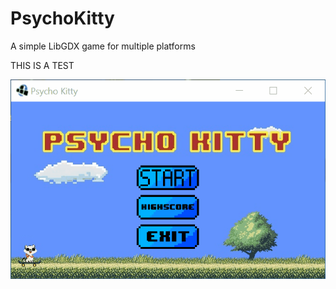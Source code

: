 # PsychoKitty
A simple LibGDX game for multiple platforms

THIS IS A TEST

![PsychoKitty](https://github.com/StevDa86/PsychoKitty/blob/master/Animation.gif?raw=true)
